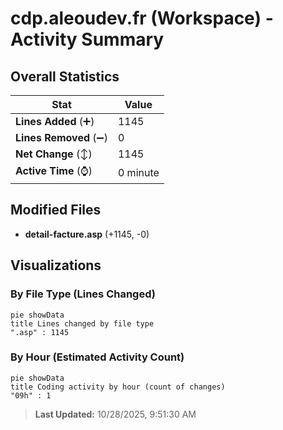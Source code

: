 # cdp.aleoudev.fr (Workspace) - Activity Summary 

## Overall Statistics

| Stat                   | Value                                                             |
| ---------------------- | ----------------------------------------------------------------- |
| **Lines Added** (➕)   | 1145                                          |
| **Lines Removed** (➖) | 0                                        |
| **Net Change** (↕)    | 1145                |
| **Active Time** (⌚)   | 0 minute |


## Modified Files
- **detail-facture.asp** (+1145, -0)

## Visualizations

### By File Type (Lines Changed)

```mermaid
pie showData
title Lines changed by file type
".asp" : 1145
```

### By Hour (Estimated Activity Count)

```mermaid
pie showData
title Coding activity by hour (count of changes)
"09h" : 1
```


> **Last Updated:** 10/28/2025, 9:51:30 AM